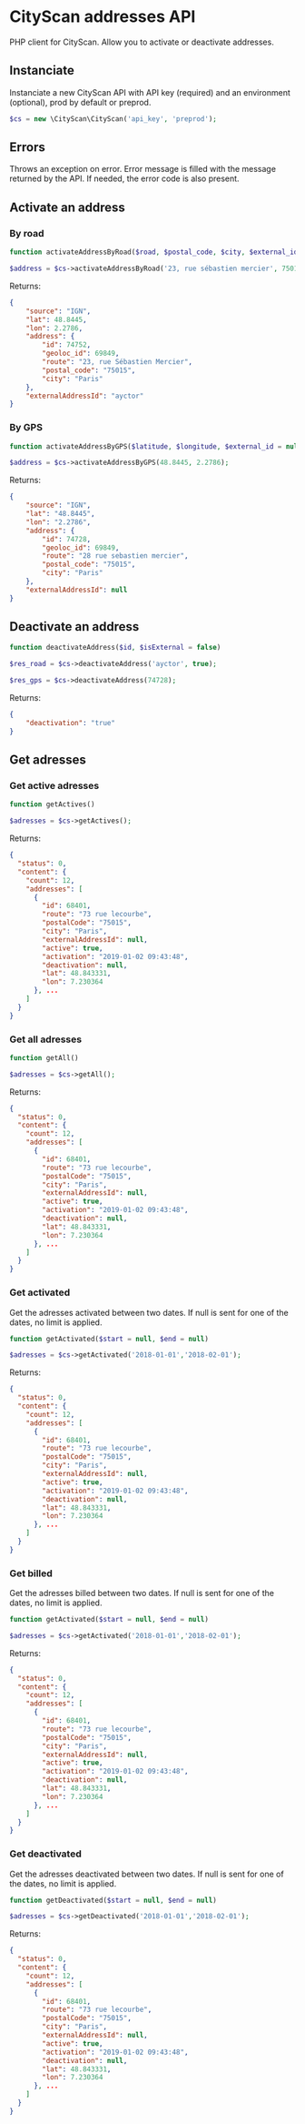 # CityScan addresses API

PHP client for CityScan. Allow you to activate or deactivate addresses.

## Instanciate

Instanciate a new CityScan API with API key (required) and an environment (optional), prod by default or preprod. 

```php
$cs = new \CityScan\CityScan('api_key', 'preprod');
```

## Errors

Throws an exception on error. Error message is filled with the message returned by the API. If needed, the error code is also present.

## Activate an address

### By road

```php
function activateAddressByRoad($road, $postal_code, $city, $external_id = null){}

$address = $cs->activateAddressByRoad('23, rue sébastien mercier', 75015, 'Paris', 'ayctor');
```

Returns:

```json
{
    "source": "IGN",
    "lat": 48.8445,
    "lon": 2.2786,
    "address": {
        "id": 74752,
        "geoloc_id": 69849,
        "route": "23, rue Sébastien Mercier",
        "postal_code": "75015",
        "city": "Paris"
    },
    "externalAddressId": "ayctor"
}
```

### By GPS

```php
function activateAddressByGPS($latitude, $longitude, $external_id = null){}

$address = $cs->activateAddressByGPS(48.8445, 2.2786);
```
Returns:

```json
{
    "source": "IGN",
    "lat": "48.8445",
    "lon": "2.2786",
    "address": {
        "id": 74728,
        "geoloc_id": 69849,
        "route": "28 rue sebastien mercier",
        "postal_code": "75015",
        "city": "Paris"
    },
    "externalAddressId": null
}
```

## Deactivate an address

```php
function deactivateAddress($id, $isExternal = false)

$res_road = $cs->deactivateAddress('ayctor', true);

$res_gps = $cs->deactivateAddress(74728);
```
Returns:
```json
{
    "deactivation": "true"
}
```

## Get adresses

### Get active adresses

```php
function getActives()

$adresses = $cs->getActives();
```
Returns:
```json
{
  "status": 0,
  "content": {
    "count": 12,
    "addresses": [
      {
        "id": 68401,
        "route": "73 rue lecourbe",
        "postalCode": "75015",
        "city": "Paris",
        "externalAddressId": null,
        "active": true,
        "activation": "2019-01-02 09:43:48",
        "deactivation": null,
        "lat": 48.843331,
        "lon": 7.230364
      }, ...
    ]
  }
}
```

### Get all adresses

```php
function getAll()

$adresses = $cs->getAll();
```
Returns:
```json
{
  "status": 0,
  "content": {
    "count": 12,
    "addresses": [
      {
        "id": 68401,
        "route": "73 rue lecourbe",
        "postalCode": "75015",
        "city": "Paris",
        "externalAddressId": null,
        "active": true,
        "activation": "2019-01-02 09:43:48",
        "deactivation": null,
        "lat": 48.843331,
        "lon": 7.230364
      }, ...
    ]
  }
}
```

### Get activated

Get the adresses activated between two dates. If null is sent for one of the dates, no limit is applied.

```php
function getActivated($start = null, $end = null)

$adresses = $cs->getActivated('2018-01-01','2018-02-01');
```
Returns:
```json
{
  "status": 0,
  "content": {
    "count": 12,
    "addresses": [
      {
        "id": 68401,
        "route": "73 rue lecourbe",
        "postalCode": "75015",
        "city": "Paris",
        "externalAddressId": null,
        "active": true,
        "activation": "2019-01-02 09:43:48",
        "deactivation": null,
        "lat": 48.843331,
        "lon": 7.230364
      }, ...
    ]
  }
}
```

### Get billed

Get the adresses billed between two dates. If null is sent for one of the dates, no limit is applied.

```php
function getActivated($start = null, $end = null)

$adresses = $cs->getActivated('2018-01-01','2018-02-01');
```
Returns:
```json
{
  "status": 0,
  "content": {
    "count": 12,
    "addresses": [
      {
        "id": 68401,
        "route": "73 rue lecourbe",
        "postalCode": "75015",
        "city": "Paris",
        "externalAddressId": null,
        "active": true,
        "activation": "2019-01-02 09:43:48",
        "deactivation": null,
        "lat": 48.843331,
        "lon": 7.230364
      }, ...
    ]
  }
}
```

### Get deactivated

Get the adresses deactivated between two dates. If null is sent for one of the dates, no limit is applied.

```php
function getDeactivated($start = null, $end = null)

$adresses = $cs->getDeactivated('2018-01-01','2018-02-01');
```
Returns:
```json
{
  "status": 0,
  "content": {
    "count": 12,
    "addresses": [
      {
        "id": 68401,
        "route": "73 rue lecourbe",
        "postalCode": "75015",
        "city": "Paris",
        "externalAddressId": null,
        "active": true,
        "activation": "2019-01-02 09:43:48",
        "deactivation": null,
        "lat": 48.843331,
        "lon": 7.230364
      }, ...
    ]
  }
}
```